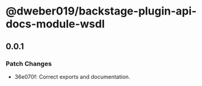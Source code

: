 # @dweber019/backstage-plugin-api-docs-module-wsdl

## 0.0.1

### Patch Changes

- 36e070f: Correct exports and documentation.

